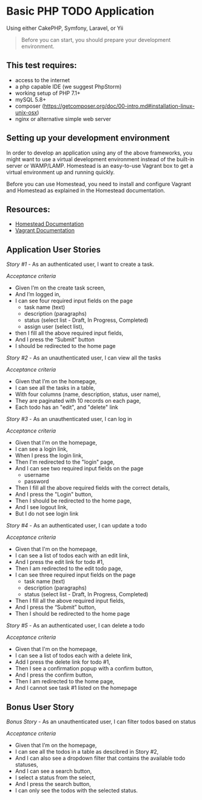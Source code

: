 # Basic PHP TODO Application

Using either CakePHP, Symfony, Laravel, or Yii

> Before you can start, you should prepare your development environment.

## This test requires:

- access to the internet
- a php capable IDE (we suggest PhpStorm)
- working setup of PHP 7.1+
- mySQL 5.8+
- composer (https://getcomposer.org/doc/00-intro.md#installation-linux-unix-osx)
- nginx or alternative simple web server

## Setting up your development environment

In order to develop an application using any of the above frameworks, you might want to use a virtual development environment instead of the built-in server or WAMP/LAMP. Homestead is an easy-to-use Vagrant box to get a virtual environment up and running quickly.

Before you can use Homestead, you need to install and configure Vagrant and Homestead as explained in the Homestead documentation.

## Resources:

- [Homestead Documentation](https://laravel.com/docs/5.8/homestead)
- [Vagrant Documentation](https://www.vagrantup.com/)

## Application User Stories

*Story #1* - As an authenticated user, I want to create a task.

*Acceptance criteria*

- Given I’m on the create task screen,
- And I’m logged in,
- I can see four required input fields on the page
  - task name (text)
  - description (paragraphs)
  - status (select list - Draft, In Progress, Completed)
  - assign user (select list),
- then I fill all the above required input fields,
- And I press the “Submit” button
- I should be redirected to the home page


*Story #2* - As an unauthenticated user, I can view all the tasks

*Acceptance criteria*

- Given that I’m on the homepage,
- I can see all the tasks in a table,
- With four columns (name, description, status, user name),
- They are paginated with 10 records on each page,
- Each todo has an "edit", and "delete" link

*Story #3* - As an unauthenticated user, I can log in

*Acceptance criteria*

- Given that I'm on the homepage,
- I can see a login link,
- When I press the login link, 
- Then I'm redirected to the "login" page,
- And I can see two required input fields on the page
  - username
  - password
- Then I fill all the above required fields with the correct details,
- And I press the "Login" button,
- Then I should be redirected to the home page,
- And I see logout link,
- But I do not see login link

*Story #4* - As an authenticated user, I can update a todo

*Acceptance criteria*

- Given that I'm on the homepage,
- I can see a list of todos each with an edit link,
- And I press the edit link for todo #1,
- Then I am redirected to the edit todo page,
- I can see three required input fields on the page
  - task name (text)
  - description (paragraphs)
  - status (select list - Draft, In Progress, Completed)
- Then I fill all the above required input fields,
- And I press the “Submit” button,
- Then I should be redirected to the home page

*Story #5* - As an authenticated user, I can delete a todo

*Acceptance criteria*

- Given that I'm on the homepage,
- I can see a list of todos each with a delete link,
- Add I press the delete link for todo #1,
- Then I see a confirmation popup with a confirm button,
- And I press the confirm button,
- Then I am redirected to the home page,
- And I cannot see task #1 listed on the homepage

## Bonus User Story

*Bonus Story* - As an unauthenticated user, I can filter todos based on status

*Acceptance criteria*

- Given that I’m on the homepage,
- I can see all the todos in a table as descibred in Story #2,
- And I can also see a dropdown filter that contains the available todo statuses,
- And I can see a search button,
- I select a status from the select,
- And I press the search button,
- I can only see the todos with the selected status.

